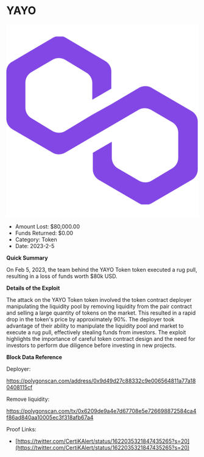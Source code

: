 # YAYO
![YAYO](/rektimages/YAYO.png)
- Amount Lost: $80,000.00
- Funds Returned: $0.00
- Category: Token
- Date: 2023-2-5

**Quick Summary**

On Feb 5, 2023, the team behind the YAYO Token token executed a rug pull, resulting in a loss of funds worth $80k  USD.

  


 **Details of the Exploit**

The attack on the YAYO Token token involved the token contract deployer manipulating the liquidity pool by removing liquidity from the pair contract and selling a large quantity of tokens on the market. This resulted in a rapid drop in the token's price by approximately 90%. The deployer took advantage of their ability to manipulate the liquidity pool and market to execute a rug pull, effectively stealing funds from investors. The exploit highlights the importance of careful token contract design and the need for investors to perform due diligence before investing in new projects.

  


 **Block Data Reference**

Deployer:

https://polygonscan.com/address/0x9d49d27c88332c9e006564811a77a180408115cf

Remove liquidity:

https://polygonscan.com/tx/0x6209de9a4e7d67708e5e726698872584ca4f86ad840aa10005ec3f318afb67a4


Proof Links:
- [https://twitter.com/CertiKAlert/status/1622035321847435265?s=20](https://twitter.com/CertiKAlert/status/1622035321847435265?s=20)


